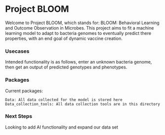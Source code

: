 # Project BLOOM

Welcome to Project BLOOM, which stands for: BLOOM: Behavioral Learning and Outcome Observation in Microbes. This project aims to fit a machine learning model to adapt to bacteria genomes to eventually predict there properties, with an end goal of dynamic vaccine creation. 

### Usecases

Intended functionality is as follows, enter an unknown bacteria genome, then get an output of predicted genotypes and phenotypes. 

### Packages

Current packages:

    Data: All data collected for the model is stored here
    Data_collection_tools: All data collection tools are in this directory

### Next Steps

Looking to add AI functionality and expand our data set
